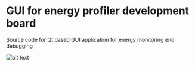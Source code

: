 # GUI for energy profiler development board
Source code for Qt based GUI application for energy monitoring end debugging


![alt text](https://nlnet.nl/image/logo_nlnet.svg)